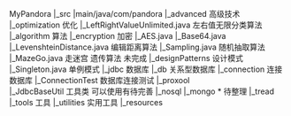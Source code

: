 MyPandora
|_src
	|main/java/com/pandora
		|_advanced	高级技术
			|_optimization	优化
				|_LeftRightValueUnlimited.java	左右值无限分类算法
		|_algorithm	算法
			|_encryption	加密
				|_AES.java
				|_Base64.java
			|_LevenshteinDistance.java	编辑距离算法
			|_Sampling.java				随机抽取算法
			|_MazeGo.java				走迷宫 遗传算法 未完成
		|_designPatterns	设计模式
			|_Singleton.java	单例模式
		|_jdbc	数据库
			|_db	关系型数据库
				|_connection	连接数据库
					|_ConnectionTest	数据库连接测试
				|_proxool	
					|_JdbcBaseUtil	工具类 可以使用有待完善
			|_nosql	
				|_mongo	
					* 待整理
		|_tread
		|_tools		工具
		|_utilities	实用工具
|_resources